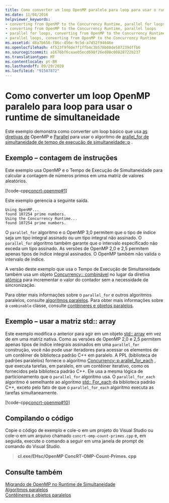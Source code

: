 ```yaml
---
title: Como converter um loop OpenMP paralelo para loop para usar o runtime de simultaneidade
ms.date: 11/04/2016
helpviewer_keywords:
- converting from OpenMP to the Concurrency Runtime, parallel for loops
- converting from OpenMP to the Concurrency Runtime, parallel loops
- parallel for loops, converting from OpenMP to the Concurrency Runtime
- parallel loops, converting from OpenMP to the Concurrency Runtime
ms.assetid: d8a7b656-f86c-456e-9c5d-a7d52f94646e
ms.openlocfilehash: 4f523f9f6de7f1ffb4c3b578b60de587239dffb6
ms.sourcegitcommit: a1676bf6caae05ecd698f26ed80c08828722b237
ms.translationtype: MT
ms.contentlocale: pt-BR
ms.lasthandoff: 09/29/2020
ms.locfileid: "91507872"
---
```

# <a name="how-to-convert-an-openmp-parallel-for-loop-to-use-the-concurrency-runtime"></a>Como converter um loop OpenMP paralelo para loop para usar o runtime de simultaneidade

Este exemplo demonstra como converter um loop básico que usa [as diretivas de](../openmp/reference/openmp-directives.md#for-openmp) OpenMP e [Parallel](../../parallel/concrt/how-to-use-parallel-invoke-to-write-a-parallel-sort-routine.md#parallel) para usar o algoritmo de [arallel_for de simultaneidade de tempo de execução de simultaneidade::p](reference/concurrency-namespace-functions.md#parallel_for) .

## <a name="example---prime-count"></a>Exemplo – contagem de instruções

Este exemplo usa OpenMP e o Tempo de Execução de Simultaneidade para calcular a contagem de números primos em uma matriz de valores aleatórios.

[!code-cpp[concrt-openmp#1](../../parallel/concrt/codesnippet/cpp/how-to-convert-an-openmp-parallel-for-loop-to-use-the-concurrency-runtime_1.cpp)]

Este exemplo gerencia a seguinte saída.

```Output
Using OpenMP...
found 107254 prime numbers.
Using the Concurrency Runtime...
found 107254 prime numbers.
```

O `parallel_for` algoritmo e o OpenMP 3,0 permitem que o tipo de índice seja um tipo integral assinado ou um tipo integral não assinado. O `parallel_for` algoritmo também garante que o intervalo especificado não exceda um tipo assinado. As versões de OpenMP 2,0 e 2,5 permitem apenas tipos de índice integral assinados. O OpenMP também não valida o intervalo de índice.

A versão deste exemplo que usa o Tempo de Execução de Simultaneidade também usa um objeto [Concurrency:: combinável](../../parallel/concrt/reference/combinable-class.md) no lugar da diretiva [atômica](../openmp/reference/openmp-directives.md#atomic) para incrementar o valor do contador sem a necessidade de sincronização.

Para obter mais informações sobre o `parallel_for` e outros algoritmos paralelos, consulte [algoritmos paralelos](../../parallel/concrt/parallel-algorithms.md). Para obter mais informações sobre a `combinable` classe, consulte [contêineres e objetos paralelos](../../parallel/concrt/parallel-containers-and-objects.md).

## <a name="example---use-stdarray"></a>Exemplo – usar a matriz std:: array

Este exemplo modifica o anterior para agir em um objeto [std:: array](../../standard-library/array-class-stl.md) em vez de em uma matriz nativa. Como as versões de OpenMP 2,0 e 2,5 permitem apenas tipos de índice integrais assinados em uma `parallel_for` construção, você não pode usar iteradores para acessar os elementos de um contêiner de biblioteca padrão C++ em paralelo. A PPL (biblioteca de padrões paralelos) fornece o algoritmo [Concurrency::p arallel_for_each](reference/concurrency-namespace-functions.md#parallel_for_each) , que executa tarefas, em paralelo, em um contêiner iterativo, como os fornecidos pela biblioteca padrão C++. Ele usa a mesma lógica de particionamento que o `parallel_for` algoritmo usa. O `parallel_for_each` algoritmo é semelhante ao algoritmo [std:: For_each](../../standard-library/algorithm-functions.md#for_each) da biblioteca padrão C++, exceto pelo fato de que o `parallel_for_each` algoritmo executa as tarefas simultaneamente.

[!code-cpp[concrt-openmp#10](../../parallel/concrt/codesnippet/cpp/how-to-convert-an-openmp-parallel-for-loop-to-use-the-concurrency-runtime_2.cpp)]

## <a name="compiling-the-code"></a>Compilando o código

Copie o código de exemplo e cole-o em um projeto do Visual Studio ou cole-o em um arquivo chamado `concrt-omp-count-primes.cpp` e, em seguida, execute o comando a seguir em uma janela de prompt de comando do Visual Studio.

> **cl.exe/EHsc/OpenMP ConcRT-OMP-Count-Primes. cpp**

## <a name="see-also"></a>Consulte também

[Migrando de OpenMP no Runtime de Simultaneidade](../../parallel/concrt/migrating-from-openmp-to-the-concurrency-runtime.md)<br/>
[Algoritmos paralelos](../../parallel/concrt/parallel-algorithms.md)<br/>
[Contêineres e objetos paralelos](../../parallel/concrt/parallel-containers-and-objects.md)
